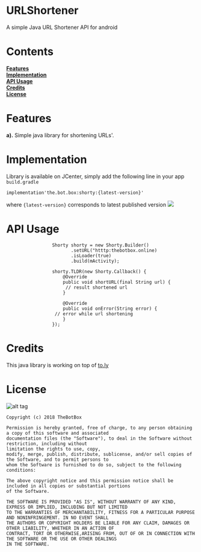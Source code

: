 # URLShortener
A simple Java URL Shortener API for android  

#  Contents 
**[Features](#features)**  
**[Implementation](#implementation)**   
**[API Usage](#api-usage)**  
**[Credits](#credits)**    
**[License](#license)**    

# Features  
**a).** Simple java library for shortening URLs'.  

# Implementation 
Library is available on JCenter, simply add the following line in your app `build.gradle` 
```
implementation'the.bot.box:shorty:{latest-version}'
```  
where `{latest-version}` corresponds to latest published version <a href='https://bintray.com/boxbotbarry/maven/shorty/_latestVersion'><img src='https://api.bintray.com/packages/boxbotbarry/maven/shorty/images/download.svg'></a>

# API Usage  
```
                 Shorty shorty = new Shorty.Builder()
                        .setURL("htttp:thebotbox.online)
                        .isLoader(true)
                        .build(mActivity);
                        
                 shorty.TLDR(new Shorty.Callback() {
                     @Override
                     public void shortURL(final String url) {
                      // result shortened url 
                     }

                     @Override
                     public void onError(String error) {
                  // error while url shortening 
                     }
                 });        
``` 
#  Credits  
This java library is working on top of [to.ly](https://to.ly)


#   License  
![alt tag](https://img.shields.io/github/license/mashape/apistatus.svg)  
```
Copyright (c) 2018 TheBotBox

Permission is hereby granted, free of charge, to any person obtaining a copy of this software and associated 
documentation files (the "Software"), to deal in the Software without restriction, including without
limitation the rights to use, copy, 
modify, merge, publish, distribute, sublicense, and/or sell copies of the Software, and to permit persons to 
whom the Software is furnished to do so, subject to the following conditions:

The above copyright notice and this permission notice shall be included in all copies or substantial portions 
of the Software.

THE SOFTWARE IS PROVIDED "AS IS", WITHOUT WARRANTY OF ANY KIND, EXPRESS OR IMPLIED, INCLUDING BUT NOT LIMITED 
TO THE WARRANTIES OF MERCHANTABILITY, FITNESS FOR A PARTICULAR PURPOSE AND NONINFRINGEMENT. IN NO EVENT SHALL 
THE AUTHORS OR COPYRIGHT HOLDERS BE LIABLE FOR ANY CLAIM, DAMAGES OR OTHER LIABILITY, WHETHER IN AN ACTION OF 
CONTRACT, TORT OR OTHERWISE,ARISING FROM, OUT OF OR IN CONNECTION WITH THE SOFTWARE OR THE USE OR OTHER DEALINGS 
IN THE SOFTWARE.
```




